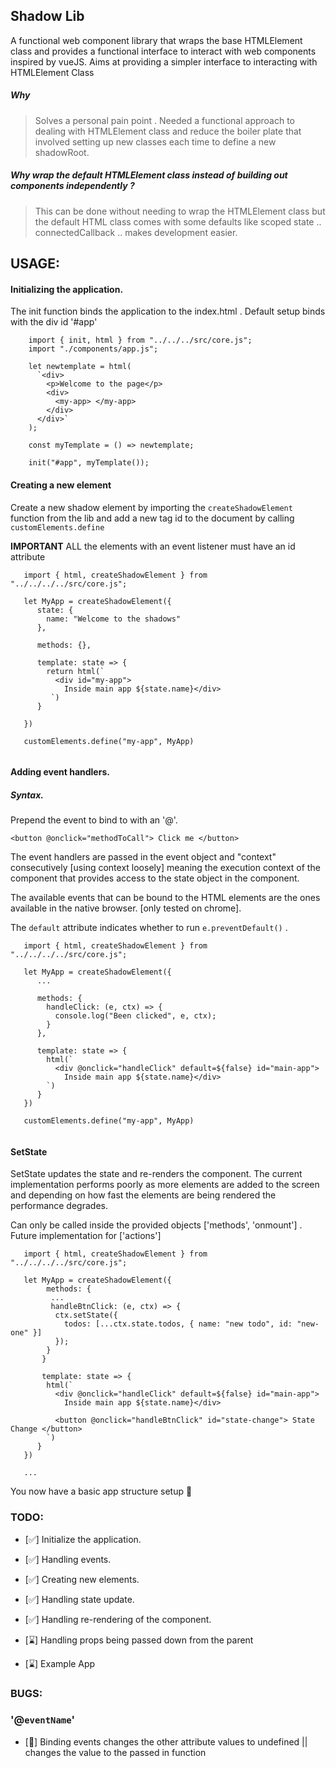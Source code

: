 ## Shadow Lib 
A functional web component library that wraps the base HTMLElement class and provides a functional
interface to interact with web components inspired by vueJS. Aims at providing a simpler interface to
interacting with HTMLElement Class

##### Why
> Solves a personal pain point . Needed a functional approach to dealing with HTMLElement class and reduce the boiler plate that 
> involved setting up new classes each time to define a new shadowRoot. 

##### Why wrap the default HTMLElement class instead of building out components independently ?
> This can be done without needing to wrap the HTMLElement class but the default HTML class comes with some defaults like 
> scoped state .. connectedCallback .. makes development easier.

## USAGE:
#### Initializing the application.

The init function binds the application to the index.html . Default setup binds with the div id '#app' 

``` 
    import { init, html } from "../../../src/core.js"; 
    import "./components/app.js";

    let newtemplate = html(
      `<div>
        <p>Welcome to the page</p>
        <div>
          <my-app> </my-app>
        </div>
      </div>`
    );

    const myTemplate = () => newtemplate;

    init("#app", myTemplate());
```

#### Creating a new element
Create a new shadow element by importing the ```createShadowElement``` function from the lib and add a new tag id to the document by calling ```customElements.define```

**IMPORTANT** ALL the elements with an event listener must have an id attribute 

``` 
   import { html, createShadowElement } from "../../../../src/core.js";
   
   let MyApp = createShadowElement({
      state: {
        name: "Welcome to the shadows"
      },
      
      methods: {},
      
      template: state => {
        return html(`
          <div id="my-app">
            Inside main app ${state.name}</div>
         `)
      }
      
   })
   
   customElements.define("my-app", MyApp)
  
```
#### Adding event handlers. 
##### Syntax. 
Prepend the event to bind to with an '@'.  

``` <button @onclick="methodToCall"> Click me </button> ```

The event handlers are passed in the event object and "context" consecutively [using context loosely] 
meaning the execution context of the component that provides access to the state object in the component.  

The available events that can be bound to the HTML elements are the ones available in the native browser.
[only tested on chrome].


The `default` attribute indicates whether to run ``` e.preventDefault() ``` . 

```
   import { html, createShadowElement } from "../../../../src/core.js";
   
   let MyApp = createShadowElement({
      ...
      
      methods: {
        handleClick: (e, ctx) => {
          console.log("Been clicked", e, ctx);
        }
      },
      
      template: state => {
        html(`
          <div @onclick="handleClick" default=${false} id="main-app">
            Inside main app ${state.name}</div>
        `)
      }
   })
   
   customElements.define("my-app", MyApp)
  
```
#### SetState
SetState updates the state and re-renders the component. The current implementation performs poorly as more
elements are added to the screen and depending on how fast the elements are being rendered the performance 
degrades.

Can only be called inside the provided objects ['methods', 'onmount'] . Future implementation for ['actions']

```
   import { html, createShadowElement } from "../../../../src/core.js";
   
   let MyApp = createShadowElement({
        methods: {
         ...
         handleBtnClick: (e, ctx) => {
          ctx.setState({
            todos: [...ctx.state.todos, { name: "new todo", id: "new-one" }]
          });
        }
       }
       
       template: state => {
        html(`
          <div @onclick="handleClick" default=${false} id="main-app">
            Inside main app ${state.name}</div>
            
          <button @onclick="handleBtnClick" id="state-change"> State Change </button>
        `)
      }
   })
   
   ...
```

You now have a basic app structure setup :tada:

### TODO: 

- [:white_check_mark:] Initialize the application.

- [:white_check_mark:] Handling events.

- [:white_check_mark:] Creating new elements.

- [:white_check_mark:] Handling state update.

- [:white_check_mark:] Handling re-rendering of the component.

- [:hourglass:] Handling props being passed down from the parent

- [:hourglass:] Example App 


### BUGS:

### '@`eventName`'

- [:bug:] Binding events changes the other attribute values to undefined || changes the value to the passed in function

